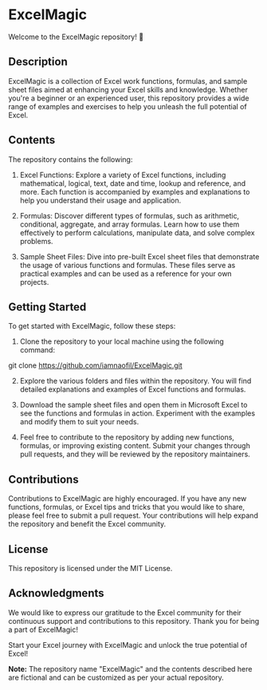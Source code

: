 # ExcelMagic


Welcome to the ExcelMagic repository! 🎉

## Description

ExcelMagic is a collection of Excel work functions, formulas, and sample sheet files aimed at enhancing your Excel skills and knowledge. Whether you're a beginner or an experienced user, this repository provides a wide range of examples and exercises to help you unleash the full potential of Excel.

## Contents

The repository contains the following:

1. Excel Functions: Explore a variety of Excel functions, including mathematical, logical, text, date and time, lookup and reference, and more. Each function is accompanied by examples and explanations to help you understand their usage and application.

2. Formulas: Discover different types of formulas, such as arithmetic, conditional, aggregate, and array formulas. Learn how to use them effectively to perform calculations, manipulate data, and solve complex problems.

3. Sample Sheet Files: Dive into pre-built Excel sheet files that demonstrate the usage of various functions and formulas. These files serve as practical examples and can be used as a reference for your own projects.

## Getting Started

To get started with ExcelMagic, follow these steps:

1. Clone the repository to your local machine using the following command:

git clone https://github.com/iamnaofil/ExcelMagic.git


2. Explore the various folders and files within the repository. You will find detailed explanations and examples of Excel functions and formulas.

3. Download the sample sheet files and open them in Microsoft Excel to see the functions and formulas in action. Experiment with the examples and modify them to suit your needs.

4. Feel free to contribute to the repository by adding new functions, formulas, or improving existing content. Submit your changes through pull requests, and they will be reviewed by the repository maintainers.

## Contributions

Contributions to ExcelMagic are highly encouraged. If you have any new functions, formulas, or Excel tips and tricks that you would like to share, please feel free to submit a pull request. Your contributions will help expand the repository and benefit the Excel community.

## License

This repository is licensed under the MIT License.

## Acknowledgments

We would like to express our gratitude to the Excel community for their continuous support and contributions to this repository. Thank you for being a part of ExcelMagic!

Start your Excel journey with ExcelMagic and unlock the true potential of Excel!

**Note:** The repository name "ExcelMagic" and the contents described here are fictional and can be customized as per your actual repository.



